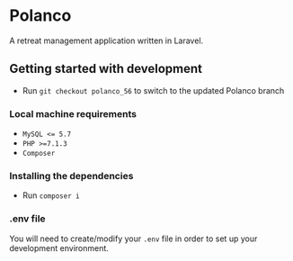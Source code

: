 # Polanco
A retreat management application written in Laravel.

## Getting started with development

* Run `git checkout polanco_56` to switch to the updated Polanco branch

### Local machine requirements
* `MySQL <= 5.7`
* `PHP >=7.1.3`
* `Composer`

### Installing the dependencies
* Run `composer i`

### .env file
You will need to create/modify your `.env` file in order to set up your development environment.
